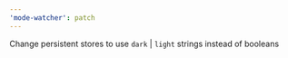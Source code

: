 ```yaml
---
'mode-watcher': patch
---
```


Change persistent stores to use `dark` | `light` strings instead of booleans
